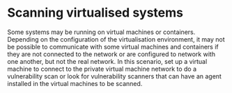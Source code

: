 # Scanning virtualised systems

Some systems may be running on virtual machines or containers. Depending on the configuration of the
virtualisation environment, it may not be possible to communicate with some virtual machines and containers
if they are not connected to the network or are configured to network with one another,
but not the real network. In this scenario, set up a virtual machine to connect to the private virtual machine
network to do a vulnerability scan or look for vulnerability scanners that can have an agent installed in the virtual
machines to be scanned.